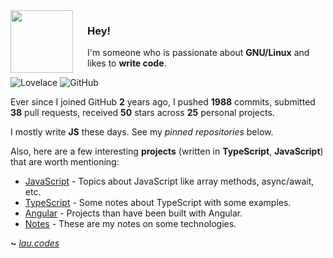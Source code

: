 <img align="left" width="100px" style="padding-right: 20px" src="https://upload.wikimedia.org/wikipedia/commons/thumb/9/95/Vue.js_Logo_2.svg/1200px-Vue.js_Logo_2.svg.png">

### Hey!

I'm someone who is passionate about **GNU/Linux** and likes to **write code**.

![Lovelace](https://img.shields.io/badge/M8--Lovelace-%C2%A1Howdy!-lightgrey)
![GitHub](https://shields.io/github/followers/M8-Lovelace?label=Follow)


Ever since I joined GitHub **2** years ago, I pushed **1988** commits, submitted **38** pull requests, received **50** stars across **25** personal projects.

I mostly write **JS** these days. See my _pinned repositories_ below.

Also, here are a few interesting **projects** (written in **TypeScript**, **JavaScript**) that are worth mentioning:

- [JavaScript](https://github.com/M8-Lovelace/Notes/tree/main/JavaScript) - Topics about JavaScript like array methods, async/await, etc.
- [TypeScript](https://github.com/M8-Lovelace/Notes/tree/main/TypeScript) - Some notes about TypeScript with some examples.
- [Angular](https://github.com/M8-Lovelace/Notes/tree/main/Angular) - Projects than have been built with Angular.
- [Notes](https://github.com/M8-Lovelace/Notes) - These are my notes on some technologies.

**~** [_lau.codes_](https://lau.codes/)
